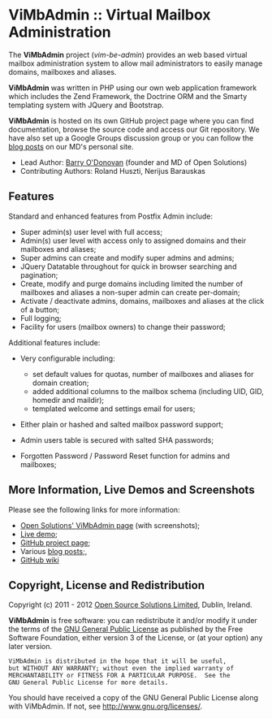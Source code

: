 
ViMbAdmin :: Virtual Mailbox Administration
============================================

The **ViMbAdmin** project (*vim-be-admin*) provides an web based virtual mailbox 
administration system to allow mail administrators to easily manage domains, mailboxes 
and aliases. 

**ViMbAdmin** was written in PHP using our own web application framework which includes 
the Zend Framework, the Doctrine ORM and the Smarty templating system with JQuery and Bootstrap.

**ViMbAdmin** is hosted on its own GitHub project page where you can find documentation, 
browse the source code and access our Git repository. We have also set up a Google Groups 
discussion group or you can follow the [blog posts](http://www.barryodonovan.com/index.php/category/vimbadmin-2) on our MD's personal site.


* Lead Author: [Barry O'Donovan](http://www.barryodonovan.com) (founder and MD of Open Solutions)
* Contributing Authors: Roland Huszti, Nerijus Barauskas


Features
---------

Standard and enhanced features from Postfix Admin include:

* Super admin(s) user level with full access;
* Admin(s) user level with access only to assigned domains and their mailboxes and aliases;
* Super admins can create and modify super admins and admins;
* JQuery Datatable throughout for quick in browser searching and pagination;
* Create, modify and purge domains including limited the number of mailboxes and aliases a non-super admin can create per-domain;
* Activate / deactivate admins, domains, mailboxes and aliases at the click of a button;
* Full logging;
* Facility for users (mailbox owners) to change their password;

Additional features include:

* Very configurable including:

    * set default values for quotas, number of mailboxes and aliases for domain creation;
    * added additional columns to the mailbox schema (including UID, GID, homedir and maildir);
    * templated welcome and settings email for users;

* Either plain or hashed and salted mailbox password support;
* Admin users table is secured with salted SHA passwords;
* Forgotten Password / Password Reset function for admins and mailboxes;


More Information, Live Demos and Screenshots
----------------------------------------------

Please see the following links for more information:

* [Open Solutions' ViMbAdmin page](http://www.opensolutions.ie/open-source/vimbadmin) (with screenshots);
* [Live demo](http://www.opensolutions.ie/vimbadmin);
* [GitHub project page](https://github.com/opensolutions/ViMbAdmin);
* Various [blog posts](http://www.barryodonovan.com/index.php/category/vimbadmin-2);,
* [GitHub wiki](https://github.com/opensolutions/ViMbAdmin/wiki)

Copyright, License and Redistribution
--------------------------------------

Copyright (c) 2011 - 2012 [Open Source Solutions Limited](http://www.opensolutions.ie/), Dublin, Ireland.

**ViMbAdmin** is free software: you can redistribute it and/or modify
it under the terms of the [GNU General Public License](http://www.gnu.org/licenses/gpl-3.0-standalone.html) as published by
the Free Software Foundation, either version 3 of the License, or
(at your option) any later version.

    ViMbAdmin is distributed in the hope that it will be useful,
    but WITHOUT ANY WARRANTY; without even the implied warranty of
    MERCHANTABILITY or FITNESS FOR A PARTICULAR PURPOSE.  See the
    GNU General Public License for more details.

You should have received a copy of the GNU General Public License
along with ViMbAdmin.  If not, see http://www.gnu.org/licenses/.

